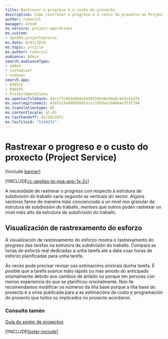 ```yaml
---
title: Rastrexar o progreso e o custo do proxecto
description: Como rastrexar o progreso e o custo do proxecto en Project Service
author: ruhercul
manager: kfend
ms.service: project-operations
ms.custom:
- dyn365-projectservice
ms.date: 8/03/2018
ms.topic: article
ms.author: ruhercul
audience: Admin
search.audienceType:
- admin
- customizer
- enduser
search.app:
- D365CE
- D365PS
- ProjectOperations
ms.openlocfilehash: 4dccf7c9b3e994e5d39f50b38e50a6c423c412f6
ms.sourcegitcommit: 418fa1fe9d605b8faccc2d5dee1b04b4e753f194
ms.translationtype: HT
ms.contentlocale: gl-ES
ms.lasthandoff: 02/10/2021
ms.locfileid: "5144231"
---
```

# <a name="track-project-progress-and-cost-project-service"></a>Rastrexar o progreso e o custo do proxecto (Project Service)

[!include [banner](../includes/psa-now-project-operations.md)]

[!INCLUDE[cc-applies-to-psa-app-1x-2x](../includes/cc-applies-to-psa-app-1x-2x.md)]

A necesidade de rastrexar o progreso con respecto á estrutura de subdivisión do traballo varía segundo as verticais do sector. Algúns sectores fanno de maneira máis concienciuda a un nivel moi granular da estrutura de subdivisión do traballo, mentres que outros poden rastrexar un nivel máis alto da estrutura de subdivisión do traballo.  
  
## <a name="effort-tracking-view"></a>Visualización de rastrexamento do esforzo  
A visualización de rastrexamento do esforzo mostra o rastrexamento do progreso das tarefas na estrutura de subdivisión do traballo. Compara as horas de esforzo real dedicadas a unha tarefa até a data coas horas de esforzo planificadas para unha tarefa.  
  
Ás veces pode precisar revisar oas estimacións orixinais dunha tarefa. É posible que a tarefa avance máis rápido ou más amodo do anticipado orixinalmente debido aos cambios de ámbito ou porque ten persoas con menos experiencia do que se planificou orixinalmente. Non lle recomendamos modificar os números da liña base porque a liña base do proxecto é a orixe publicada para a as estimacións de custo e programación do proxecto que todos os implicados no proxecto acordaron.  
  
### <a name="see-also"></a>Consulte tamén  
 [Guía do xestor de proxectos](../psa/project-manager-guide.md)


[!INCLUDE[footer-include](../includes/footer-banner.md)]